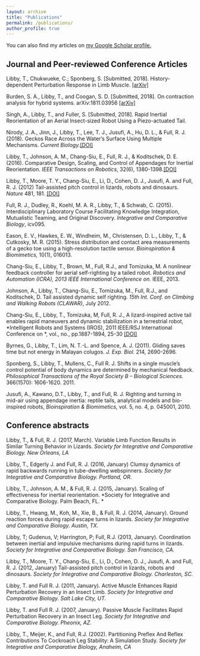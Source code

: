 ```yaml
---
layout: archive
title: "Publications"
permalink: /publications/
author_profile: true
---
```



You can also find my articles on <u><a href="{{author.googlescholar}}">my Google Scholar profile</a>.</u>


Journal and Peer-reviewed Conference Articles
---
Libby, T., Chukwueke, C.; Sponberg, S. [Submitted, 2018]. History-dependent Perturbation Response in Limb Muscle. [[arXiv]](https://www.biorxiv.org/content/early/2019/01/02/509646)

Burden, S. A., Libby, T., and Coogan, S. D. [Submitted, 2018]. On contraction analysis for hybrid systems. arXiv:1811.03956 [[arXiv]](arxiv.org/abs/1811.03956)

Singh, A., Libby, T., and Fuller, S. [Submitted, 2018]. Rapid Inertial Reorientation of an Aerial Insect-sized Robot Using a Piezo-actuated Tail.

Nirody, J. A., Jinn, J., Libby, T., Lee, T. J., Jusufi, A., Hu, D. L., & Full, R. J. (2018). Geckos Race Across the Water’s Surface Using Multiple Mechanisms. *Current Biology.*[[DOI]](https://doi.org/10.1016/j.cub.2018.10.064)

Libby, T., Johnson, A. M., Chang-Siu, E., Full, R. J., & Koditschek, D. E. (2016). Comparative Design, Scaling, and Control of Appendages for Inertial Reorientation. *IEEE Transactions on Robotics*, 32(6), 1380-1398.[[DOI]](https://doi.org/10.1109/TRO.2016.2597316)

Libby, T., Moore, T. Y., Chang-Siu, E., Li, D., Cohen, D. J., Jusufi, A. and Full, R. J. (2012) Tail-assisted pitch control in lizards, robots and dinosaurs.  *Nature* 481, 181. [[DOI]](https://doi.org/10.1038/nature10710)

Full, R. J., Dudley, R., Koehl, M. A. R., Libby, T., & Schwab, C. (2015). Interdisciplinary Laboratory Course Facilitating Knowledge Integration, Mutualistic Teaming, and Original Discovery. *Integrative and Comparative Biology*, icv095.

Eason, E. V., Hawkes, E. W., Windheim, M., Christensen, D. L., Libby, T., & Cutkosky, M. R. (2015). Stress distribution and contact area measurements of a gecko toe using a high-resolution tactile sensor. *Bioinspiration & Biomimetics,* 10(1), 016013.

Chang-Siu, E., Libby, T., Brown, M., Full, R.J., and Tomizuka, M.  A nonlinear feedback controller for aerial self-righting by a tailed robot.  *Robotics and Automation (ICRA), 2013 IEEE International Conference on.* IEEE, 2013.

Johnson, A., Libby, T., Chang-Siu, E., Tomizuka, M., Full, R.J., and Koditschek, D. Tail assisted dynamic self righting. *15th Int. Conf. on Climbing and Walking Robots (CLAWAR)*, July 2012.

Chang-Siu, E., Libby, T., Tomizuka, M, Full, R. J., A lizard-inspired active tail enables rapid maneuvers and dynamic stabilization in a terrestrial robot, *Intelligent Robots and Systems (IROS), 2011 IEEE/RSJ International Conference on *, vol., no., pp.1887-1894, 25-30 [[DOI]](https://doi.org/10.1109/IROS.2011.6094658)

Byrnes, G., Libby, T., Lim, N. T.-L. and Spence, A. J. (2011). Gliding saves time but not energy in Malayan colugos. *J. Exp. Biol.* 214, 2690-2696. 

Sponberg, S., Libby, T., Mullens, C., Full R. J. Shifts in a single muscle’s control potential of body dynamics are determined by mechanical feedback. *Philosophical Transactions of the Royal Society B – Biological Sciences.* 366(1570): 1606-1620. 2011.

Jusufi, A., Kawano, D.T., Libby, T., and Full, R. J.  Righting and turning in mid-air using appendage inertia: reptile tails, analytical models and bio-inspired robots, *Bioinspiration & Biomimetics*, vol. 5, no. 4, p. 045001, 2010.

Conference abstracts
---
Libby, T., & Full, R. J. (2017, March). Variable Limb Function Results in Similar Turning Behavior in Lizards. *Society for Integrative and Comparative Biology. New Orleans, LA*

Libby, T., Edgerly J. and Full, R. J. (2016, January) Clumsy dynamics of rapid backwards running in tube-dwelling webspinners. *Society for Integrative and Comparative Biology. Portland, OR.*

Libby, T., Johnson, A. M., & Full, R. J. (2015, January). Scaling of effectiveness for inertial reorientation. *Society for Integrative and Comparative Biology. Palm Beach, FL. *

Libby, T., Hwang, M., Koh, M., Xie, B., & Full, R. J. (2014, January). Ground reaction forces during rapid escape turns in lizards. *Society for Integrative and Comparative Biology.  Austin, TX.*

Libby, T; Gudenus, V; Harrington, P; Full, R.J.  (2013, January). Coordination between inertial and impulsive mechanisms during rapid turns in lizards. *Society for Integrative and Comparative Biology.  San Francisco, CA.*

Libby, T., Moore, T. Y., Chang-Siu, E., Li, D., Cohen, D. J., Jusufi, A. and Full, R. J. (2012, January) Tail-assisted pitch control in lizards, robots and dinosaurs.  *Society for Integrative and Comparative Biology. Charleston, SC.*

Libby, T. and Full R. J. (2011, January). Active Muscle Enhances Rapid Perturbation Recovery in an Insect Limb. *Society for Integrative and Comparative Biology. Salt Lake City, UT.*

Libby, T. and Full R. J. (2007, January). Passive Muscle Facilitates Rapid Perturbation Recovery in an Insect Leg. *Society for Integrative and Comparative Biology. Pheonix, AZ.*

Libby, T., Meijer, K., and Full, R.J. (2002). Partitioning Preflex And Reflex Contributions To Cockroach Leg Stability: A Simulation Study. *Society for Integrative and Comparative Biology, Anaheim, CA*


